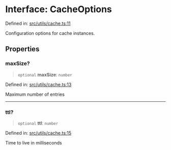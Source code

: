 # Interface: CacheOptions

Defined in: [src/utils/cache.ts:11](https://github.com/Nick2bad4u/Uptime-Watcher/blob/8a1973382d5fe14c52996ecda381894eb7ecd4a6/src/utils/cache.ts#L11)

Configuration options for cache instances.

## Properties

### maxSize?

> `optional` **maxSize**: `number`

Defined in: [src/utils/cache.ts:13](https://github.com/Nick2bad4u/Uptime-Watcher/blob/8a1973382d5fe14c52996ecda381894eb7ecd4a6/src/utils/cache.ts#L13)

Maximum number of entries

***

### ttl?

> `optional` **ttl**: `number`

Defined in: [src/utils/cache.ts:15](https://github.com/Nick2bad4u/Uptime-Watcher/blob/8a1973382d5fe14c52996ecda381894eb7ecd4a6/src/utils/cache.ts#L15)

Time to live in milliseconds
